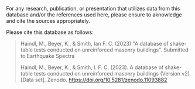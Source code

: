 For any research, publication, or presentation that utilizes data from this database and/or the references used here, please ensure to aknowledge and cite the sources appropriately.

Please cite this database as follows:

> Haindl, M., Beyer, K., & Smith, Ian F. C. (2023) "A database of shake-table tests conducted on unreinforced masonry buildings". Submitted to Earthquake Spectra
>
> Haindl, M., Beyer, K., & Smith, I. F. C. (2023). A database of shake-table tests conducted on unreinforced masonry buildings (Version v2) [Data set]. Zenodo. https://doi.org/10.5281/zenodo.11093882
